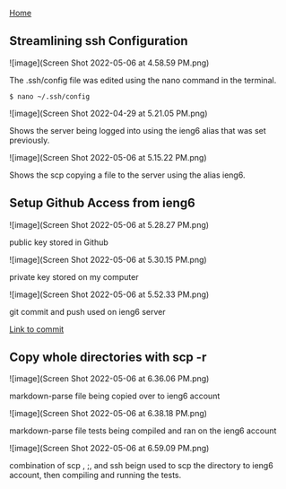 [Home](https://dledermann.github.io/cse15l-lab-reports/)

## Streamlining ssh Configuration
![image](Screen Shot 2022-05-06 at 4.58.59 PM.png)

The .ssh/config file was edited using the nano command in the terminal.
```
$ nano ~/.ssh/config
```

![image](Screen Shot 2022-04-29 at 5.21.05 PM.png) 

Shows the server being logged into using the ieng6 alias that was set previously.

![image](Screen Shot 2022-05-06 at 5.15.22 PM.png)

Shows the scp copying a file to the server using the alias ieng6.

## Setup Github Access from ieng6

![image](Screen Shot 2022-05-06 at 5.28.27 PM.png)

public key stored in Github

![image](Screen Shot 2022-05-06 at 5.30.15 PM.png)

private key stored on my computer

![image](Screen Shot 2022-05-06 at 5.52.33 PM.png)

git commit and push used on ieng6 server

[Link to commit](https://github.com/dledermann/markdown-parser/commit/961eb5ceb91b594779e3f4f4502e789eb5853e68)

## Copy whole directories with scp -r

![image](Screen Shot 2022-05-06 at 6.36.06 PM.png)

markdown-parse file being copied over to ieng6 account

![image](Screen Shot 2022-05-06 at 6.38.18 PM.png)

markdown-parse file tests being compiled and ran on the ieng6 account

![image](Screen Shot 2022-05-06 at 6.59.09 PM.png)

combination of scp , ;, and ssh beign used to scp the directory to ieng6 account, then compiling and running the tests.